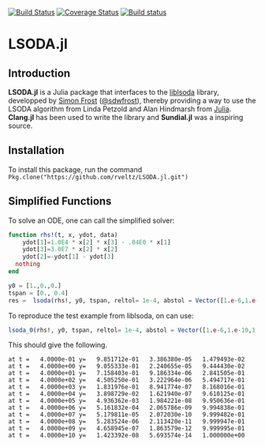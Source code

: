 [![Build Status](https://travis-ci.org/rveltz/LSODA.jl.svg?branch=master)](https://travis-ci.org/rveltz/LSODA)
[![Coverage Status](https://coveralls.io/repos/github/rveltz/LSODA.jl/badge.svg?branch=master)](https://coveralls.io/github/rveltz/LSODA.jl?branch=master)
[![Build status](https://ci.appveyor.com/api/projects/status/p879qachs4c52y4u/branch/master?svg=true)](https://ci.appveyor.com/project/rveltz/lsoda-jl/branch/master)




# LSODA.jl## Introduction**LSODA.jl** is a Julia package that interfaces to the [liblsoda](https://github.com/sdwfrost/liblsoda) library, developped by [Simon Frost](http://www.vet.cam.ac.uk/directory/sdf22@cam.ac.uk) ([@sdwfrost](http://github.com/sdwfrost)), thereby providing a way to use the LSODA algorithm from Linda Petzold and Alan Hindmarsh from [Julia](http://julialang.org/). **Clang.jl** has been used to write the library and **Sundial.jl** was a inspiring source.## InstallationTo install this package, run the command `Pkg.clone("https://github.com/rveltz/LSODA.jl.git")`## Simplified FunctionsTo solve an ODE, one can call the simplified solver:```juliafunction rhs!(t, x, ydot, data)	ydot[1]=1.0E4 * x[2] * x[3] - .04E0 * x[1]	ydot[3]=3.0E7 * x[2] * x[2]	ydot[2]=-ydot[1] - ydot[3]  nothingendy0 = [1.,0.,0.]tspan = [0., 0.4]res =  lsoda(rhs!, y0, tspan, reltol= 1e-4, abstol = Vector([1.e-6,1.e-10,1.e-6]))```To reproduce the test example from liblsoda, on can use:```julialsoda_0(rhs!, y0, tspan, reltol= 1e-4, abstol = Vector([1.e-6,1.e-10,1.e-6]))```This should give the following.```at t =   4.0000e-01 y=   9.851712e-01   3.386380e-05   1.479493e-02at t =   4.0000e+00 y=   9.055333e-01   2.240655e-05   9.444430e-02at t =   4.0000e+01 y=   7.158403e-01   9.186334e-06   2.841505e-01at t =   4.0000e+02 y=   4.505250e-01   3.222964e-06   5.494717e-01at t =   4.0000e+03 y=   1.831976e-01   8.941774e-07   8.168016e-01at t =   4.0000e+04 y=   3.898729e-02   1.621940e-07   9.610125e-01at t =   4.0000e+05 y=   4.936362e-03   1.984221e-08   9.950636e-01at t =   4.0000e+06 y=   5.161832e-04   2.065786e-09   9.994838e-01at t =   4.0000e+07 y=   5.179811e-05   2.072030e-10   9.999482e-01at t =   4.0000e+08 y=   5.283524e-06   2.113420e-11   9.999947e-01at t =   4.0000e+09 y=   4.658945e-07   1.863579e-12   9.999995e-01at t =   4.0000e+10 y=   1.423392e-08   5.693574e-14   1.000000e+00```
